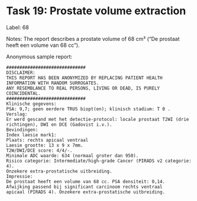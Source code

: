 # Task 19: Prostate volume extraction
Label: 68

Notes: The report describes a prostate volume of 68 cm³ (“De prostaat heeft een volume van 68 cc”).

Anonymous sample report:
```
##############################
DISCLAIMER: 
THIS REPORT HAS BEEN ANONYMIZED BY REPLACING PATIENT HEALTH INFORMATION WITH RANDOM SURROGATES.
ANY RESEMBLANCE TO REAL PERSONS, LIVING OR DEAD, IS PURELY COINCIDENTAL.
##############################
Klinische gegevens:
PSA: 9,7; geen eerdere TRUS biopt(en); klinisch stadium: T 0 .
Verslag:
Er werd gescand met het detectie-protocol: locale prostaat T2WI (drie
richtingen), DWI en DCE (Gadovist i.v.).
Bevindingen:
Index laesie mark1:
Plaats: rechts apicaal ventraal
Laesie grootte: 13 x 9 x 7mm.
T2W/DWI/DCE score: 4/4/-.
Minimale ADC waarde: 634 (normaal groter dan 950).
Risico categorie: Intermediate/high-grade Cancer (PIRADS v2 categorie: 4).
Onzekere extra-prostatische uitbreiding.
Impressie:
De prostaat heeft een volume van 68 cc. PSA densiteit: 0,14.
Afwijking passend bij significant carcinoom rechts ventraal
apicaal (PIRADS 4). Onzekere extra-prostatische uitbreiding.
```
